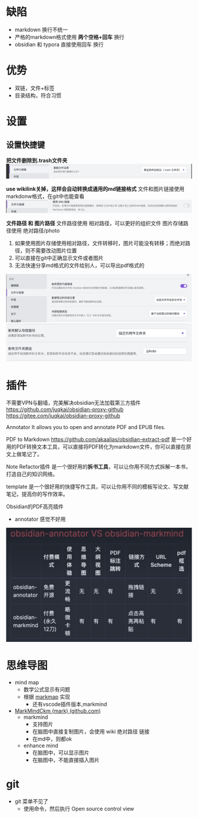 # 缺陷
- markdown 换行不统一
- 严格的markdown格式使用 **两个空格+回车** 换行
- obsidian 和 typora 直接使用回车 换行

# 优势
- 双链，文件+标签
- 目录结构，符合习惯

# 设置
## 设置快捷键

**把文件删除到.trash文件夹**
![Pasted image 20220926100655](../photo/Pasted%20image%2020220926100655.png)

**use wikilink关掉，这样会自动转换成通用的md链接格式**
文件和图片链接使用 markdonw格式，在git中也能查看
![Pasted image 20220926100913](../photo/Pasted%20image%2020220926100913.png)

**文件路径 和 图片路径**
文件路径使用 相对路径，可以更好的组织文件
图片存储路径使用 绝对路径/photo
1. 如果使用图片存储使用相对路径，文件转移时，图片可能没有转移；而绝对路径，则不需要改动图片位置
2. 可以直接在git中正确显示文件或者图片
3. 无法快速分享md格式的文件给别人，可以导出pdf格式的

![](../photo/Pasted%20image%2020220926113639.png)
![](../photo/Pasted%20image%2020220926151026.png)

# 插件
不需要VPN与翻墙，完美解决obsidian无法加载第三方插件 
https://github.com/juqkai/obsidian-proxy-github
https://gitee.com/juqkai/obsidian-proxy-github

Annotator
It allows you to open and annotate PDF and EPUB files.

PDF to Markdown
https://github.com/akaalias/obsidian-extract-pdf
是一个好用的PDF转换文本工具，可以直接将PDF转化为markdown文件，你可以直接在原文上做笔记了。

Note Refactor插件
是一个很好用的**拆书工具**，可以让你用不同方式拆解一本书，打造自己的知识网络。

template
是一个很好用的快捷写作工具，可以让你用不同的模板写论文、写文献笔记，提高你的写作效率。  

Obsidian的PDF高亮插件
- annotator 感觉不好用

![](../photo/Pasted%20image%2020240517095613.png)

# 思维导图
- mind map
	- 数学公式显示有问题
	- 根据 [markmap](https://markmap.js.org/) 实现
		- 还有vscode插件版本,markmind
- [MarkMindCkm (mark) (github.com)](https://github.com/MarkMindCkm/)
	- markmind
		- 支持图片
		- 在脑图中直接复制图片，会使用 wiki 绝对路径 链接
		- 在md中，则都ok
	- enhance mind
		- 在脑图中，可以显示图片
		- 在脑图中，不能直接插入图片

# git
- git 菜单不见了
	- 使用命令，然后执行 Open source control view